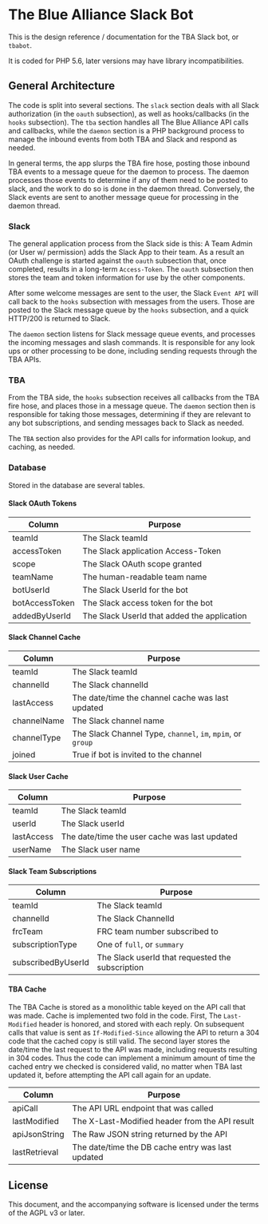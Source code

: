# The Blue Alliance Slack Bot

This is the design reference / documentation for the TBA Slack bot, or `tbabot`.

It is coded for PHP 5.6, later versions may have library incompatibilities.

## General Architecture

The code is split into several sections. The `slack` section deals with all Slack authorization (in the `oauth`
subsection), as well as hooks/callbacks (in the `hooks` subsection). The `tba` section handles all The Blue Alliance
API calls and callbacks, while the `daemon` section is a PHP background process to manage the inbound events from
both TBA and Slack and respond as needed. 

In general terms, the app slurps the TBA fire hose, posting those inbound TBA events to a message queue for the daemon to
process. The daemon processes those events to determine if any of them need to be posted to slack, and the work to do so
is done in the daemon thread. Conversely, the Slack events are sent to another message queue for processing in the
daemon thread.

### Slack

The general application process from the Slack side is this: A Team Admin (or User w/ permission) adds the Slack App to
their team. As a result an OAuth challenge is started against the `oauth` subsection that, once completed, results in a
long-term `Access-Token`. The `oauth` subsection then stores the team and token information for use by the other
components.

After some welcome messages are sent to the user, the Slack `Event API` will call back to the `hooks` subsection with
messages from the users. Those are posted to the Slack message queue by the `hooks` subsection, and a quick HTTP/200 is
returned to Slack.

The `daemon` section listens for Slack message queue events, and processes the incoming messages and slash commands.
It is responsible for any look ups or other processing to be done, including sending requests through the TBA APIs.

### TBA

From the TBA side, the `hooks` subsection receives all callbacks from the TBA fire hose, and places those in a message
queue. The `daemon` section then is responsible for taking those messages, determining if they are relevant to any bot
subscriptions, and sending messages back to Slack as needed.

The `TBA` section also provides for the API calls for information lookup, and caching, as needed.

### Database

Stored in the database are several tables.

#### Slack OAuth Tokens

| Column             | Purpose                                          |
| ------------------ | ------------------------------------------------ |
| teamId             | The Slack teamId                                 |
| accessToken        | The Slack application Access-Token               |
| scope              | The Slack OAuth scope granted                    |
| teamName           | The human-readable team name                     |
| botUserId          | The Slack UserId for the bot                     |
| botAccessToken     | The Slack access token for the bot               |
| addedByUserId      | The Slack UserId that added the application      |

#### Slack Channel Cache

| Column             | Purpose                                                     |
| ------------------ | ----------------------------------------------------------- |
| teamId             | The Slack teamId                                            |
| channelId          | The Slack channelId                                         |
| lastAccess         | The date/time the channel cache was last updated            |
| channelName        | The Slack channel name                                      |
| channelType        | The Slack Channel Type, `channel`, `im`, `mpim`, or `group` |
| joined             | True if bot is invited to the channel                       |

#### Slack User Cache

| Column             | Purpose                                          |
| ------------------ | ------------------------------------------------ |
| teamId             | The Slack teamId                                 |
| userId             | The Slack userId                                 |
| lastAccess         | The date/time the user cache was last updated    |
| userName           | The Slack user name                              |

#### Slack Team Subscriptions

| Column             | Purpose                                          |
| ------------------ | ------------------------------------------------ |
| teamId             | The Slack teamId                                 |
| channelId          | The Slack ChannelId                              |
| frcTeam            | FRC team number subscribed to                    |
| subscriptionType   | One of `full`, or `summary`                      |
| subscribedByUserId | The Slack userId that requested the subscription |

#### TBA Cache
The TBA Cache is stored as a monolithic table keyed on the API call that was made. Cache is implemented two fold in
the code. First, The `Last-Modified` header is honored, and stored with each reply. On subsequent calls that value
is sent as `If-Modified-Since` allowing the API to return a 304 code that the cached copy is still valid. The second
layer stores the date/time the last request to the API was made, including requests resulting in 304 codes. Thus the
code can implement a minimum amount of time the cached entry we checked is considered valid, no matter when TBA
last updated it, before attempting the API call again for an update.

| Column             | Purpose                                           |
| ------------------ | ------------------------------------------------- |
| apiCall            | The API URL endpoint that was called              |
| lastModified       | The X-Last-Modified header from the API result    |
| apiJsonString      | The Raw JSON string returned by the API           |
| lastRetrieval      | The date/time the DB cache entry was last updated |


## License
This document, and the accompanying software is licensed under the terms of the AGPL v3 or later.
